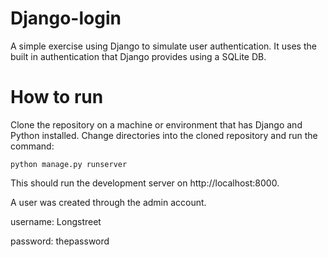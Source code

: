 # Django-login
A simple exercise using Django to simulate user authentication. It uses the built in authentication that Django provides using a SQLite DB.

# How to run
Clone the repository on a machine or environment that has Django and Python installed. Change directories into the cloned repository and run the command:

```
python manage.py runserver
```

This should run the development server on http://localhost:8000.

A user was created through the admin account.

username: Longstreet

password: thepassword
